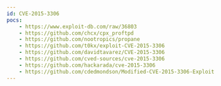 ```yaml
---
id: CVE-2015-3306
pocs:
    - https://www.exploit-db.com/raw/36803
    - https://github.com/chcx/cpx_proftpd
    - https://github.com/nootropics/propane
    - https://github.com/t0kx/exploit-CVE-2015-3306
    - https://github.com/davidtavarez/CVE-2015-3306
    - https://github.com/cved-sources/cve-2015-3306
    - https://github.com/hackarada/cve-2015-3306
    - https://github.com/cdedmondson/Modified-CVE-2015-3306-Exploit
---
```

